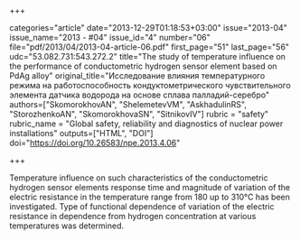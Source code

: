 +++

categories="article"
date="2013-12-29T01:18:53+03:00"
issue="2013-04"
issue_name="2013 - #04"
issue_id="4"
number="06"
file="pdf/2013/04/2013-04-article-06.pdf"
first_page="51"
last_page="56"
udc="53.082.731:543.272.2"
title="The study of temperature influence on the performance of conductometric hydrogen sensor element based on PdAg alloy"
original_title="Исследование влияния температурного режима на работоспособность кондуктометрического чувствительного элемента датчика водорода на основе сплава палладий-серебро"
authors=["SkomorokhovAN", "ShelemetevVM", "AskhadulinRS", "StorozhenkoAN", "SkomorokhovaSN", "SitnikovIV"]
rubric = "safety"
rubric_name = "Global safety, reliability and diagnostics of nuclear power installations"
outputs=["HTML", "DOI"]
doi="https://doi.org/10.26583/npe.2013.4.06"

+++

Temperature influence on such characteristics of the conductometric hydrogen sensor elements response time and magnitude of variation of the electric resistance in the temperature range from 180 up to 310°С has been investigated. Type of functional dependence of variation of the electric resistance in dependence from hydrogen concentration at various temperatures was determined.